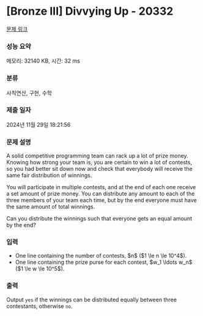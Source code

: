 # [Bronze III] Divvying Up - 20332 

[문제 링크](https://www.acmicpc.net/problem/20332) 

### 성능 요약

메모리: 32140 KB, 시간: 32 ms

### 분류

사칙연산, 구현, 수학

### 제출 일자

2024년 11월 29일 18:21:56

### 문제 설명

<p>A solid competitive programming team can rack up a lot of prize money. Knowing how strong your team is, you are certain to win a lot of contests, so you had better sit down now and check that everybody will receive the same fair distribution of winnings.</p>

<p>You will participate in multiple contests, and at the end of each one receive a set amount of prize money. You can distribute any amount to each of the three members of your team each time, but by the end everyone must have the same amount of total winnings.</p>

<p>Can you distribute the winnings such that everyone gets an equal amount by the end?</p>

### 입력 

 <ul>
	<li>One line containing the number of contests, $n$ ($1 \le n \le 10^4$).</li>
	<li>One line containing the prize purse for each contest, $w_1 \ldots w_n$ ($1 \le w \le 10^5$).</li>
</ul>

### 출력 

 <p>Output <code>yes</code> if the winnings can be distributed equally between three contestants, otherwise <code>no</code>.</p>

